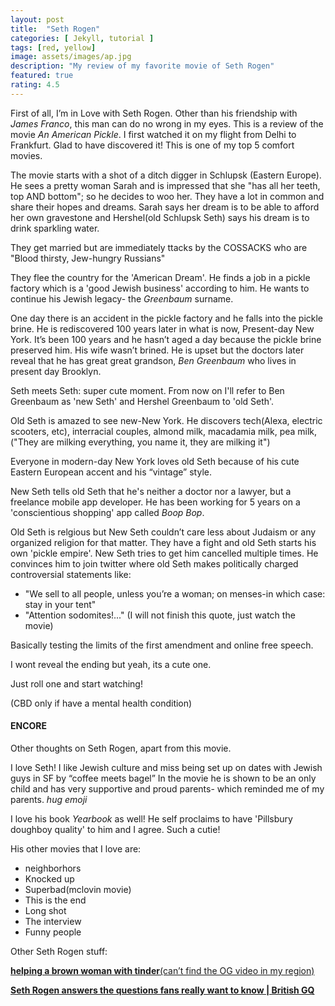 ```yaml
---
layout: post
title:  "Seth Rogen"
categories: [ Jekyll, tutorial ]
tags: [red, yellow]
image: assets/images/ap.jpg
description: "My review of my favorite movie of Seth Rogen"
featured: true
rating: 4.5
---
```


First of all, I’m in Love with Seth Rogen. Other than his friendship with _James Franco_, this man can do no wrong in my eyes. This is a review of the movie _An American Pickle_. I first watched it on my flight from Delhi to Frankfurt. Glad to have discovered it! This is one of my top 5 comfort movies.


The movie starts with a shot of a ditch digger in Schlupsk (Eastern Europe). He sees a pretty woman Sarah and is impressed that she "has all her teeth, top AND bottom"; so he decides to woo her. They have a lot in common and share their hopes and dreams. Sarah says her dream is to be able to afford her own gravestone and Hershel(old Schlupsk Seth) says his dream is to drink sparkling water.

They get married but are immediately ttacks by the COSSACKS who are "Blood thirsty, Jew-hungry Russians"

They flee the country for the 'American Dream'. He finds a job in a pickle factory which is a 'good Jewish business' according to him. He wants to continue his Jewish legacy-  the _Greenbaum_ surname.

One day there is an accident in the pickle factory and he falls into the pickle brine. He is rediscovered 100 years later in what is now, Present-day New York. It’s been 100 years and he hasn’t aged a day because the pickle brine preserved him. His wife wasn’t brined. He is upset but the doctors later reveal that he has great great grandson, _Ben Greenbaum_ who lives in present day Brooklyn.

Seth meets Seth: super cute moment. From now on I'll refer to Ben Greenbaum as 'new Seth' and Hershel Greenbaum to 'old Seth'.

Old Seth is amazed to see new-New York. He discovers tech(Alexa, electric scooters, etc), interracial couples, almond milk, macadamia milk, pea milk, ("They are milking everything, you name it, they are milking it")

Everyone in modern-day New York loves old Seth because of his cute Eastern European accent and his “vintage” style.

New Seth tells old Seth that he's neither a doctor nor a lawyer, but a freelance mobile app developer. He has been working for 5 years on a 'conscientious shopping' app called _Boop Bop_.

Old Seth is relgious but New Seth couldn’t care less about Judaism or any organized religion for that matter. They have a fight and old Seth starts his own 'pickle empire'. New Seth tries to get him cancelled multiple times. He convinces him to join twitter where old Seth makes politically charged controversial statements like:

* "We sell to all people, unless you’re a woman; on menses-in which case: stay in your tent"
* "Attention sodomites!..." (I will not finish this quote, just watch the movie)

Basically testing the limits of the first amendment and online free speech.

I wont reveal the ending but yeah, its a cute one.

Just roll one and start watching!

(CBD only if have a mental health condition)


#### ENCORE

Other thoughts on Seth Rogen, apart from this movie.

I love Seth! I like Jewish culture and miss being set up on dates with Jewish guys in SF by “coffee meets bagel” In the movie he is shown to be an only child and has very supportive and proud parents- which reminded me of my parents. *hug emoji*

I love his book _Yearbook_ as well! He self proclaims to have  'Pillsbury doughboy quality' to him and I agree. Such a cutie!

His other movies that I love are:

* neighborhors
* Knocked up
* Superbad(mclovin movie)
* This is the end
* Long shot
* The interview
* Funny people

Other Seth Rogen stuff:

[**helping a brown woman with tinder**(can’t find the OG video in my region)]({https://www.youtube.com/watch?v=pSH6Ua3BWRs&ab_channel=Minecraft)

[**Seth Rogen answers the questions fans really want to know | British GQ**](https://www.youtube.com/watch?v=ZqtjnpCpQnE&ab_channel=BritishGQ)
